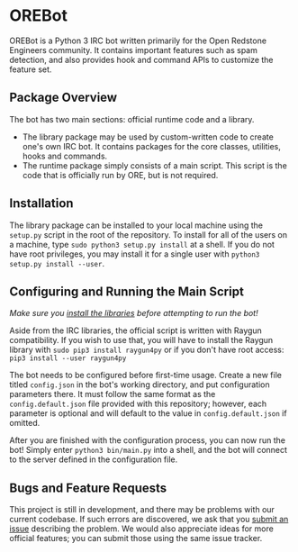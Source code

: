 # OREBot
OREBot is a Python 3 IRC bot written primarily for the Open Redstone Engineers community. It contains important features such as spam detection, and also provides hook and command APIs to customize the feature set.

## Package Overview
The bot has two main sections: official runtime code and a library.
- The library package may be used by custom-written code to create one's own IRC bot. It contains packages for the core classes, utilities, hooks and commands.
- The runtime package simply consists of a main script. This script is the code that is officially run by ORE, but is not required.

## Installation
The library package can be installed to your local machine using the `setup.py` script in the root of the repository. To install for all of the users on a machine, type `sudo python3 setup.py install` at a shell. If you do not have root privileges, you may install it for a single user with `python3 setup.py install --user`.

## Configuring and Running the Main Script
*Make sure you [install the libraries](#installation) before attempting to run the bot!*

Aside from the IRC libraries, the official script is written with Raygun compatibility. If you wish to use that, you will have to install the Raygun library with `sudo pip3 install raygun4py` or if you don't have root access: `pip3 install --user raygun4py`

The bot needs to be configured before first-time usage. Create a new file titled `config.json` in the bot's working directory, and put configuration parameters there. It must follow the same format as the `config.default.json` file provided with this repository; however, each parameter is optional and will default to the value in `config.default.json` if omitted.

After you are finished with the configuration process, you can now run the bot! Simply enter `python3 bin/main.py` into a shell, and the bot will connect to the server defined in the configuration file.

## Bugs and Feature Requests
This project is still in development, and there may be problems with our current codebase. If such errors are discovered, we ask that you [submit an issue](http://github.com/OpenRedstoneEngineers/OREBot/issues/new) describing the problem. We would also appreciate ideas for more official features; you can submit those using the same issue tracker.
